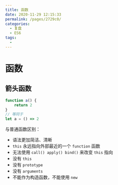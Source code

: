 ```yaml
---
title: 函数
date: 2020-11-29 12:15:33
permalink: /pages/2729c0/
categories: 
  - 复盘
  - ES6
tags: 
  - 
---
```

# 函数 

## 箭头函数

```js
function a() {
    return 2
}
// 等同于
let a = () => 2
```
与普通函数区别：

- 语法更加简洁、清晰
- `this` 永远指向外部最近的一个 `function` 函数
- 无法使用 `call() apply() bind()` 来改变 `this` 指向
- 没有 `this`
- 没有 `prototype`
- 没有 `arguments`
- 不能作为构造函数，不能使用 `new`